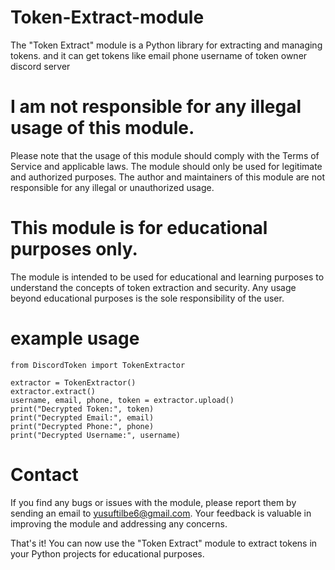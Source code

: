 # Token-Extract-module
The "Token Extract" module is a Python library for extracting and managing tokens.
and it can get tokens like email phone username of token owner discord server
# I am not responsible for any illegal usage of this module.

Please note that the usage of this module should comply with the Terms of Service and applicable laws. The module should only be used for legitimate and authorized purposes. The author and maintainers of this module are not responsible for any illegal or unauthorized usage.

# This module is for educational purposes only.

The module is intended to be used for educational and learning purposes to understand the concepts of token extraction and security. Any usage beyond educational purposes is the sole responsibility of the user.


# example usage 
```
from DiscordToken import TokenExtractor

extractor = TokenExtractor()
extractor.extract()
username, email, phone, token = extractor.upload()
print("Decrypted Token:", token)
print("Decrypted Email:", email)
print("Decrypted Phone:", phone)
print("Decrypted Username:", username)

```
# Contact

If you find any bugs or issues with the module, please report them by sending an email to yusuftilbe6@gmail.com. Your feedback is valuable in improving the module and addressing any concerns.

That's it! You can now use the "Token Extract" module to extract tokens in your Python projects for educational purposes.

